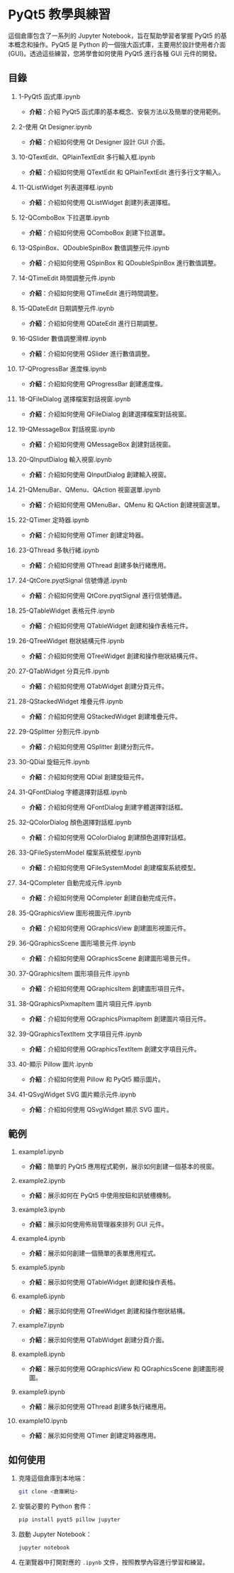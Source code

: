 # PyQt5 教學與練習

這個倉庫包含了一系列的 Jupyter Notebook，旨在幫助學習者掌握 PyQt5 的基本概念和操作。PyQt5 是 Python 的一個強大函式庫，主要用於設計使用者介面 (GUI)。透過這些練習，您將學會如何使用 PyQt5 進行各種 GUI 元件的開發。

## 目錄

1. 1-PyQt5 函式庫.ipynb
   - **介紹**：介紹 PyQt5 函式庫的基本概念、安裝方法以及簡單的使用範例。

2. 2-使用 Qt Designer.ipynb
   - **介紹**：介紹如何使用 Qt Designer 設計 GUI 介面。

3. 10-QTextEdit、QPlainTextEdit 多行輸入框.ipynb
   - **介紹**：介紹如何使用 QTextEdit 和 QPlainTextEdit 進行多行文字輸入。

4. 11-QListWidget 列表選擇框.ipynb
   - **介紹**：介紹如何使用 QListWidget 創建列表選擇框。

5. 12-QComboBox 下拉選單.ipynb
   - **介紹**：介紹如何使用 QComboBox 創建下拉選單。

6. 13-QSpinBox、QDoubleSpinBox 數值調整元件.ipynb
   - **介紹**：介紹如何使用 QSpinBox 和 QDoubleSpinBox 進行數值調整。

7. 14-QTimeEdit 時間調整元件.ipynb
   - **介紹**：介紹如何使用 QTimeEdit 進行時間調整。

8. 15-QDateEdit 日期調整元件.ipynb
   - **介紹**：介紹如何使用 QDateEdit 進行日期調整。

9. 16-QSlider 數值調整滑桿.ipynb
   - **介紹**：介紹如何使用 QSlider 進行數值調整。

10. 17-QProgressBar 進度條.ipynb
    - **介紹**：介紹如何使用 QProgressBar 創建進度條。

11. 18-QFileDialog 選擇檔案對話視窗.ipynb
    - **介紹**：介紹如何使用 QFileDialog 創建選擇檔案對話視窗。

12. 19-QMessageBox 對話視窗.ipynb
    - **介紹**：介紹如何使用 QMessageBox 創建對話視窗。

13. 20-QInputDialog 輸入視窗.ipynb
    - **介紹**：介紹如何使用 QInputDialog 創建輸入視窗。

14. 21-QMenuBar、QMenu、QAction 視窗選單.ipynb
    - **介紹**：介紹如何使用 QMenuBar、QMenu 和 QAction 創建視窗選單。

15. 22-QTimer 定時器.ipynb
    - **介紹**：介紹如何使用 QTimer 創建定時器。

16. 23-QThread 多執行緒.ipynb
    - **介紹**：介紹如何使用 QThread 創建多執行緒應用。

17. 24-QtCore.pyqtSignal 信號傳遞.ipynb
    - **介紹**：介紹如何使用 QtCore.pyqtSignal 進行信號傳遞。

18. 25-QTableWidget 表格元件.ipynb
    - **介紹**：介紹如何使用 QTableWidget 創建和操作表格元件。

19. 26-QTreeWidget 樹狀結構元件.ipynb
    - **介紹**：介紹如何使用 QTreeWidget 創建和操作樹狀結構元件。

20. 27-QTabWidget 分頁元件.ipynb
    - **介紹**：介紹如何使用 QTabWidget 創建分頁元件。

21. 28-QStackedWidget 堆疊元件.ipynb
    - **介紹**：介紹如何使用 QStackedWidget 創建堆疊元件。

22. 29-QSplitter 分割元件.ipynb
    - **介紹**：介紹如何使用 QSplitter 創建分割元件。

23. 30-QDial 旋鈕元件.ipynb
    - **介紹**：介紹如何使用 QDial 創建旋鈕元件。

24. 31-QFontDialog 字體選擇對話框.ipynb
    - **介紹**：介紹如何使用 QFontDialog 創建字體選擇對話框。

25. 32-QColorDialog 顏色選擇對話框.ipynb
    - **介紹**：介紹如何使用 QColorDialog 創建顏色選擇對話框。

26. 33-QFileSystemModel 檔案系統模型.ipynb
    - **介紹**：介紹如何使用 QFileSystemModel 創建檔案系統模型。

27. 34-QCompleter 自動完成元件.ipynb
    - **介紹**：介紹如何使用 QCompleter 創建自動完成元件。

28. 35-QGraphicsView 圖形視圖元件.ipynb
    - **介紹**：介紹如何使用 QGraphicsView 創建圖形視圖元件。

29. 36-QGraphicsScene 圖形場景元件.ipynb
    - **介紹**：介紹如何使用 QGraphicsScene 創建圖形場景元件。

30. 37-QGraphicsItem 圖形項目元件.ipynb
    - **介紹**：介紹如何使用 QGraphicsItem 創建圖形項目元件。

31. 38-QGraphicsPixmapItem 圖片項目元件.ipynb
    - **介紹**：介紹如何使用 QGraphicsPixmapItem 創建圖片項目元件。

32. 39-QGraphicsTextItem 文字項目元件.ipynb
    - **介紹**：介紹如何使用 QGraphicsTextItem 創建文字項目元件。

33. 40-顯示 Pillow 圖片.ipynb
    - **介紹**：介紹如何使用 Pillow 和 PyQt5 顯示圖片。

34. 41-QSvgWidget SVG 圖片顯示元件.ipynb
    - **介紹**：介紹如何使用 QSvgWidget 顯示 SVG 圖片。

## 範例

1. example1.ipynb
   - **介紹**：簡單的 PyQt5 應用程式範例，展示如何創建一個基本的視窗。

2. example2.ipynb
   - **介紹**：展示如何在 PyQt5 中使用按鈕和訊號槽機制。

3. example3.ipynb
   - **介紹**：展示如何使用佈局管理器來排列 GUI 元件。

4. example4.ipynb
   - **介紹**：展示如何創建一個簡單的表單應用程式。

5. example5.ipynb
   - **介紹**：展示如何使用 QTableWidget 創建和操作表格。

6. example6.ipynb
   - **介紹**：展示如何使用 QTreeWidget 創建和操作樹狀結構。

7. example7.ipynb
   - **介紹**：展示如何使用 QTabWidget 創建分頁介面。

8. example8.ipynb
   - **介紹**：展示如何使用 QGraphicsView 和 QGraphicsScene 創建圖形視圖。

9. example9.ipynb
   - **介紹**：展示如何使用 QThread 創建多執行緒應用。

10. example10.ipynb
    - **介紹**：展示如何使用 QTimer 創建定時器應用。

## 如何使用

1. 克隆這個倉庫到本地端：
    ```sh
    git clone <倉庫網址>
    ```

2. 安裝必要的 Python 套件：
    ```sh
    pip install pyqt5 pillow jupyter
    ```

3. 啟動 Jupyter Notebook：
    ```sh
    jupyter notebook
    ```

4. 在瀏覽器中打開對應的 `.ipynb` 文件，按照教學內容進行學習和練習。